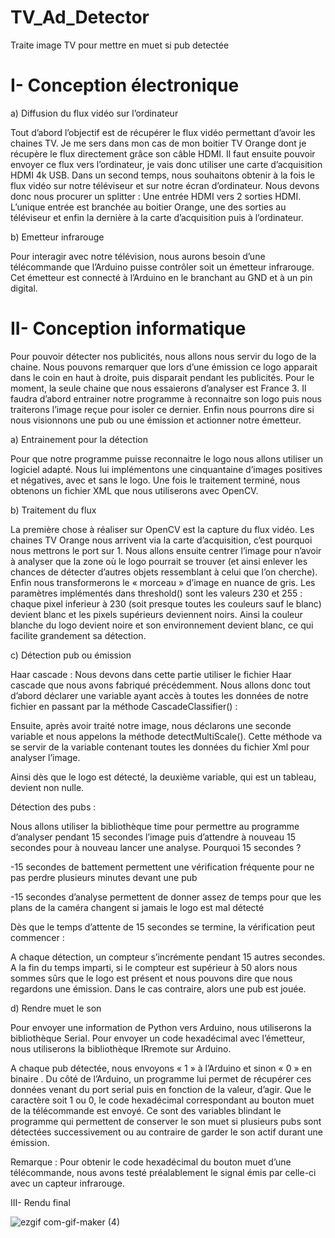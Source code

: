 # TV_Ad_Detector
 Traite image TV pour mettre en muet si pub detectée

# I-	Conception électronique 


a)	Diffusion du flux vidéo sur l’ordinateur


Tout d’abord l’objectif est de récupérer le flux vidéo permettant d’avoir les chaines TV. 
Je me sers dans mon cas de mon boitier TV Orange dont je récupère le flux directement grâce son câble HDMI. Il faut ensuite pouvoir envoyer ce flux vers l’ordinateur, je vais donc utiliser une carte d’acquisition HDMI 4k USB.
Dans un second temps, nous souhaitons obtenir à la fois le flux vidéo sur notre téléviseur et sur notre écran d’ordinateur. Nous devons donc nous procurer un splitter : Une entrée HDMI vers 2 sorties HDMI.
L’unique entrée est branchée au boitier Orange, une des sorties au téléviseur et enfin la dernière à la carte d’acquisition puis à l’ordinateur.

b)	Emetteur infrarouge


Pour interagir avec notre télévision, nous aurons besoin d’une télécommande que l’Arduino puisse contrôler soit un émetteur infrarouge.
Cet émetteur est connecté à l’Arduino en le branchant au GND et à un pin digital.


# II-	Conception informatique


Pour pouvoir détecter nos publicités, nous allons nous servir du logo de la chaine. Nous pouvons remarquer que lors d’une émission ce logo apparait dans le coin en haut à droite, puis disparait pendant les publicités.
Pour le moment, la seule chaine que nous essaierons d’analyser est France 3. Il faudra d’abord entrainer notre programme à reconnaitre son logo puis nous traiterons l’image reçue pour isoler ce dernier. Enfin nous pourrons dire si nous visionnons une pub ou une émission et actionner notre émetteur.


a)	Entrainement pour la détection


Pour que notre programme puisse reconnaitre le logo nous allons utiliser un logiciel adapté. Nous lui implémentons une cinquantaine d’images positives et négatives, avec et sans le logo.  Une fois le traitement terminé, nous obtenons un fichier XML que nous utiliserons avec OpenCV.


b)	Traitement du flux 


La première chose à réaliser sur OpenCV est la capture du flux vidéo. Les chaines TV Orange nous arrivent via la carte d’acquisition, c’est pourquoi nous mettrons le port sur 1.
Nous allons ensuite centrer l’image pour n’avoir à analyser que la zone où le logo pourrait se trouver (et ainsi enlever les chances de détecter d’autres objets ressemblant à celui que l’on cherche). 
Enfin nous transformerons le « morceau » d’image en nuance de gris.
Les paramètres implémentés dans threshold() sont les valeurs 230 et 255 : chaque pixel inferieur à 230 (soit presque toutes les couleurs sauf le blanc) devient blanc et les pixels supérieurs deviennent noirs. 
Ainsi la couleur blanche du logo devient noire et son environnement devient blanc, ce qui facilite grandement sa détection.


c)	Détection pub ou émission


Haar cascade :
Nous devons dans cette partie utiliser le fichier Haar cascade que nous avons fabriqué précédemment.
Nous allons donc tout d’abord déclarer une variable ayant accès à toutes les données de notre fichier en passant par la méthode CascadeClassifier() : 

Ensuite, après avoir traité notre image, nous déclarons une seconde variable et nous appelons la méthode detectMultiScale(). Cette méthode va se servir de la variable contenant toutes les données du fichier Xml pour analyser l’image.

Ainsi dès que le logo est détecté, la deuxième variable, qui est un tableau, devient non nulle.


Détection des pubs :


Nous allons utiliser la bibliothèque time pour permettre au programme d’analyser pendant 15 secondes l’image puis d’attendre à nouveau 15 secondes pour à nouveau lancer une analyse. 
Pourquoi 15 secondes ?

-15 secondes de battement permettent une vérification fréquente pour ne pas perdre plusieurs minutes devant une pub

-15 secondes d’analyse permettent de donner assez de temps pour que les plans de la caméra changent si jamais le logo est mal détecté


Dès que le temps d’attente de 15 secondes se termine, la vérification peut commencer :

A chaque détection, un compteur s’incrémente pendant 15 autres secondes. A la fin du temps imparti, si le compteur est supérieur à 50 alors nous sommes sûrs que le logo est présent et nous pouvons dire que nous regardons une émission. Dans le cas contraire, alors une pub est jouée.

d)	Rendre muet le son

Pour envoyer une information de Python vers Arduino, nous utiliserons la bibliothèque Serial. Pour envoyer un code hexadécimal avec l’émetteur, nous utiliserons la bibliothèque IRremote sur Arduino.

A chaque pub détectée, nous envoyons « 1 » à l’Arduino et sinon « 0 » en binaire .
Du côté de l’Arduino, un programme lui permet de récupérer ces données venant du port serial puis en fonction de la valeur, d’agir.
Que le caractère soit 1 ou 0, le code hexadécimal correspondant au bouton muet de la télécommande est envoyé. Ce sont des variables blindant le programme qui permettent de conserver le son muet si plusieurs pubs sont détectées successivement ou au contraire de garder le son actif durant une émission.

Remarque : Pour obtenir le code hexadécimal du bouton muet d’une télécommande, nous avons testé préalablement le signal émis par celle-ci avec un capteur infrarouge.


III-	Rendu final

![ezgif com-gif-maker (4)](https://user-images.githubusercontent.com/92324336/153722804-fcec1526-7dc3-484a-8d9e-72303da4d81e.gif)

